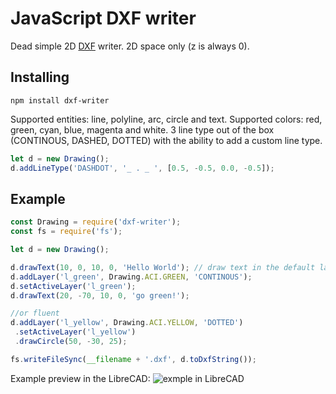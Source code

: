 # JavaScript DXF writer

Dead simple 2D [DXF](https://en.wikipedia.org/wiki/AutoCAD_DXF) writer. 
2D space only (z is always 0).

## Installing
```
npm install dxf-writer
```

Supported entities: line, polyline, arc, circle and text.
Supported colors: red, green, cyan, blue, magenta and white.
3 line type out of the box (CONTINOUS, DASHED, DOTTED) with the ability to add a custom line type.

```javascript
let d = new Drawing();
d.addLineType('DASHDOT', '_ . _ ', [0.5, -0.5, 0.0, -0.5]);
```

## Example
```javascript
const Drawing = require('dxf-writer');
const fs = require('fs');

let d = new Drawing();

d.drawText(10, 0, 10, 0, 'Hello World'); // draw text in the default layer named "0"
d.addLayer('l_green', Drawing.ACI.GREEN, 'CONTINOUS');
d.setActiveLayer('l_green');
d.drawText(20, -70, 10, 0, 'go green!');

//or fluent
d.addLayer('l_yellow', Drawing.ACI.YELLOW, 'DOTTED')
 .setActiveLayer('l_yellow')
 .drawCircle(50, -30, 25);

fs.writeFileSync(__filename + '.dxf', d.toDxfString());
```
Example preview in the LibreCAD:
![exmple in LibreCAD](https://raw.githubusercontent.com/ognjen-petrovic/js-dxf/master/examples/demo.png "example in LibreCAD")
